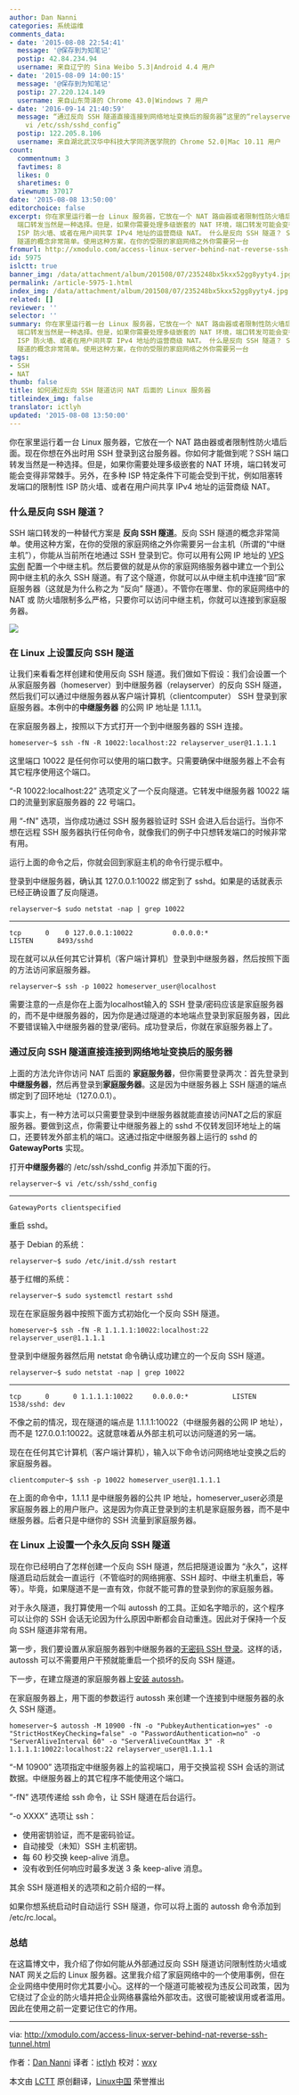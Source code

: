 ```yaml
---
author: Dan Nanni
categories: 系统运维
comments_data:
- date: '2015-08-08 22:54:41'
  message: '@保存到为知笔记'
  postip: 42.84.234.94
  username: 来自辽宁的 Sina Weibo 5.3|Android 4.4 用户
- date: '2015-08-09 14:00:15'
  message: '@保存到为知笔记'
  postip: 27.220.124.149
  username: 来自山东菏泽的 Chrome 43.0|Windows 7 用户
- date: '2016-09-14 21:40:59'
  message: “通过反向 SSH 隧道直接连接到网络地址变换后的服务器”这里的“relayserver~$ vi /etc/ssh/sshd_conf”有误，sshd_config才是有效的，即：“relayserver~$
    vi /etc/ssh/sshd_config”
  postip: 122.205.8.106
  username: 来自湖北武汉华中科技大学同济医学院的 Chrome 52.0|Mac 10.11 用户
count:
  commentnum: 3
  favtimes: 8
  likes: 0
  sharetimes: 0
  viewnum: 37017
date: '2015-08-08 13:50:00'
editorchoice: false
excerpt: 你在家里运行着一台 Linux 服务器，它放在一个 NAT 路由器或者限制性防火墙后面。现在你想在外出时用 SSH 登录到这台服务器。你如何才能做到呢？SSH
  端口转发当然是一种选择。但是，如果你需要处理多级嵌套的 NAT 环境，端口转发可能会变得非常棘手。另外，在多种 ISP 特定条件下可能会受到干扰，例如阻塞转发端口的限制性
  ISP 防火墙、或者在用户间共享 IPv4 地址的运营商级 NAT。 什么是反向 SSH 隧道？ SSH 端口转发的一种替代方案是 反向 SSH 隧道。反向 SSH
  隧道的概念非常简单。使用这种方案，在你的受限的家庭网络之外你需要另一台
fromurl: http://xmodulo.com/access-linux-server-behind-nat-reverse-ssh-tunnel.html
id: 5975
islctt: true
banner_img: /data/attachment/album/201508/07/235248bx5kxx52gg8yyty4.jpg
permalink: /article-5975-1.html
index_img: /data/attachment/album/201508/07/235248bx5kxx52gg8yyty4.jpg.thumb.jpg
related: []
reviewer: ''
selector: ''
summary: 你在家里运行着一台 Linux 服务器，它放在一个 NAT 路由器或者限制性防火墙后面。现在你想在外出时用 SSH 登录到这台服务器。你如何才能做到呢？SSH
  端口转发当然是一种选择。但是，如果你需要处理多级嵌套的 NAT 环境，端口转发可能会变得非常棘手。另外，在多种 ISP 特定条件下可能会受到干扰，例如阻塞转发端口的限制性
  ISP 防火墙、或者在用户间共享 IPv4 地址的运营商级 NAT。 什么是反向 SSH 隧道？ SSH 端口转发的一种替代方案是 反向 SSH 隧道。反向 SSH
  隧道的概念非常简单。使用这种方案，在你的受限的家庭网络之外你需要另一台
tags:
- SSH
- NAT
thumb: false
title: 如何通过反向 SSH 隧道访问 NAT 后面的 Linux 服务器
titleindex_img: false
translator: ictlyh
updated: '2015-08-08 13:50:00'
---
```


你在家里运行着一台 Linux 服务器，它放在一个 NAT 路由器或者限制性防火墙后面。现在你想在外出时用 SSH 登录到这台服务器。你如何才能做到呢？SSH 端口转发当然是一种选择。但是，如果你需要处理多级嵌套的 NAT 环境，端口转发可能会变得非常棘手。另外，在多种 ISP 特定条件下可能会受到干扰，例如阻塞转发端口的限制性 ISP 防火墙、或者在用户间共享 IPv4 地址的运营商级 NAT。


### 什么是反向 SSH 隧道？


SSH 端口转发的一种替代方案是 **反向 SSH 隧道**。反向 SSH 隧道的概念非常简单。使用这种方案，在你的受限的家庭网络之外你需要另一台主机（所谓的“中继主机”），你能从当前所在地通过 SSH 登录到它。你可以用有公网 IP 地址的 [VPS 实例](http://xmodulo.com/go/digitalocean) 配置一个中继主机。然后要做的就是从你的家庭网络服务器中建立一个到公网中继主机的永久 SSH 隧道。有了这个隧道，你就可以从中继主机中连接“回”家庭服务器（这就是为什么称之为 “反向” 隧道）。不管你在哪里、你的家庭网络中的 NAT 或 防火墙限制多么严格，只要你可以访问中继主机，你就可以连接到家庭服务器。


![](/data/attachment/album/201508/07/235248bx5kxx52gg8yyty4.jpg)


### 在 Linux 上设置反向 SSH 隧道


让我们来看看怎样创建和使用反向 SSH 隧道。我们做如下假设：我们会设置一个从家庭服务器（homeserver）到中继服务器（relayserver）的反向 SSH 隧道，然后我们可以通过中继服务器从客户端计算机（clientcomputer） SSH 登录到家庭服务器。本例中的**中继服务器** 的公网 IP 地址是 1.1.1.1。


在家庭服务器上，按照以下方式打开一个到中继服务器的 SSH 连接。



```
homeserver~$ ssh -fN -R 10022:localhost:22 relayserver_user@1.1.1.1

```

这里端口 10022 是任何你可以使用的端口数字。只需要确保中继服务器上不会有其它程序使用这个端口。


“-R 10022:localhost:22” 选项定义了一个反向隧道。它转发中继服务器 10022 端口的流量到家庭服务器的 22 号端口。


用 “-fN” 选项，当你成功通过 SSH 服务器验证时 SSH 会进入后台运行。当你不想在远程 SSH 服务器执行任何命令，就像我们的例子中只想转发端口的时候非常有用。


运行上面的命令之后，你就会回到家庭主机的命令行提示框中。


登录到中继服务器，确认其 127.0.0.1:10022 绑定到了 sshd。如果是的话就表示已经正确设置了反向隧道。



```
relayserver~$ sudo netstat -nap | grep 10022

```



---



```
tcp      0    0 127.0.0.1:10022          0.0.0.0:*               LISTEN      8493/sshd           

```

现在就可以从任何其它计算机（客户端计算机）登录到中继服务器，然后按照下面的方法访问家庭服务器。



```
relayserver~$ ssh -p 10022 homeserver_user@localhost

```

需要注意的一点是你在上面为localhost输入的 SSH 登录/密码应该是家庭服务器的，而不是中继服务器的，因为你是通过隧道的本地端点登录到家庭服务器，因此不要错误输入中继服务器的登录/密码。成功登录后，你就在家庭服务器上了。


### 通过反向 SSH 隧道直接连接到网络地址变换后的服务器


上面的方法允许你访问 NAT 后面的 **家庭服务器**，但你需要登录两次：首先登录到 **中继服务器**，然后再登录到**家庭服务器**。这是因为中继服务器上 SSH 隧道的端点绑定到了回环地址（127.0.0.1）。


事实上，有一种方法可以只需要登录到中继服务器就能直接访问NAT之后的家庭服务器。要做到这点，你需要让中继服务器上的 sshd 不仅转发回环地址上的端口，还要转发外部主机的端口。这通过指定中继服务器上运行的 sshd 的 **GatewayPorts** 实现。


打开**中继服务器**的 /etc/ssh/sshd\_config 并添加下面的行。



```
relayserver~$ vi /etc/ssh/sshd_config

```



---



```
GatewayPorts clientspecified

```

重启 sshd。


基于 Debian 的系统：



```
relayserver~$ sudo /etc/init.d/ssh restart

```

基于红帽的系统：



```
relayserver~$ sudo systemctl restart sshd

```

现在在家庭服务器中按照下面方式初始化一个反向 SSH 隧道。



```
homeserver~$ ssh -fN -R 1.1.1.1:10022:localhost:22 relayserver_user@1.1.1.1

```

登录到中继服务器然后用 netstat 命令确认成功建立的一个反向 SSH 隧道。



```
relayserver~$ sudo netstat -nap | grep 10022

```



---



```
tcp      0      0 1.1.1.1:10022     0.0.0.0:*           LISTEN      1538/sshd: dev  

```

不像之前的情况，现在隧道的端点是 1.1.1.1:10022（中继服务器的公网 IP 地址），而不是 127.0.0.1:10022。这就意味着从外部主机可以访问隧道的另一端。


现在在任何其它计算机（客户端计算机），输入以下命令访问网络地址变换之后的家庭服务器。



```
clientcomputer~$ ssh -p 10022 homeserver_user@1.1.1.1

```

在上面的命令中，1.1.1.1 是中继服务器的公共 IP 地址，homeserver\_user必须是家庭服务器上的用户账户。这是因为你真正登录到的主机是家庭服务器，而不是中继服务器。后者只是中继你的 SSH 流量到家庭服务器。


### 在 Linux 上设置一个永久反向 SSH 隧道


现在你已经明白了怎样创建一个反向 SSH 隧道，然后把隧道设置为 “永久”，这样隧道启动后就会一直运行（不管临时的网络拥塞、SSH 超时、中继主机重启，等等）。毕竟，如果隧道不是一直有效，你就不能可靠的登录到你的家庭服务器。


对于永久隧道，我打算使用一个叫 autossh 的工具。正如名字暗示的，这个程序可以让你的 SSH 会话无论因为什么原因中断都会自动重连。因此对于保持一个反向 SSH 隧道非常有用。


第一步，我们要设置从家庭服务器到中继服务器的[无密码 SSH 登录](/article-5444-1.html)。这样的话，autossh 可以不需要用户干预就能重启一个损坏的反向 SSH 隧道。


下一步，在建立隧道的家庭服务器上[安装 autossh](/article-5459-1.html)。


在家庭服务器上，用下面的参数运行 autossh 来创建一个连接到中继服务器的永久 SSH 隧道。



```
homeserver~$ autossh -M 10900 -fN -o "PubkeyAuthentication=yes" -o "StrictHostKeyChecking=false" -o "PasswordAuthentication=no" -o "ServerAliveInterval 60" -o "ServerAliveCountMax 3" -R 1.1.1.1:10022:localhost:22 relayserver_user@1.1.1.1

```

“-M 10900” 选项指定中继服务器上的监视端口，用于交换监视 SSH 会话的测试数据。中继服务器上的其它程序不能使用这个端口。


“-fN” 选项传递给 ssh 命令，让 SSH 隧道在后台运行。


“-o XXXX” 选项让 ssh：


* 使用密钥验证，而不是密码验证。
* 自动接受（未知）SSH 主机密钥。
* 每 60 秒交换 keep-alive 消息。
* 没有收到任何响应时最多发送 3 条 keep-alive 消息。


其余 SSH 隧道相关的选项和之前介绍的一样。


如果你想系统启动时自动运行 SSH 隧道，你可以将上面的 autossh 命令添加到 /etc/rc.local。


### 总结


在这篇博文中，我介绍了你如何能从外部通过反向 SSH 隧道访问限制性防火墙或 NAT 网关之后的 Linux 服务器。这里我介绍了家庭网络中的一个使用事例，但在企业网络中使用时你尤其要小心。这样的一个隧道可能被视为违反公司政策，因为它绕过了企业的防火墙并把企业网络暴露给外部攻击。这很可能被误用或者滥用。因此在使用之前一定要记住它的作用。




---


via: <http://xmodulo.com/access-linux-server-behind-nat-reverse-ssh-tunnel.html>


作者：[Dan Nanni](http://xmodulo.com/author/nanni) 译者：[ictlyh](https://github.com/ictlyh) 校对：[wxy](https://github.com/wxy)


本文由 [LCTT](https://github.com/LCTT/TranslateProject) 原创翻译，[Linux中国](http://linux.cn/) 荣誉推出